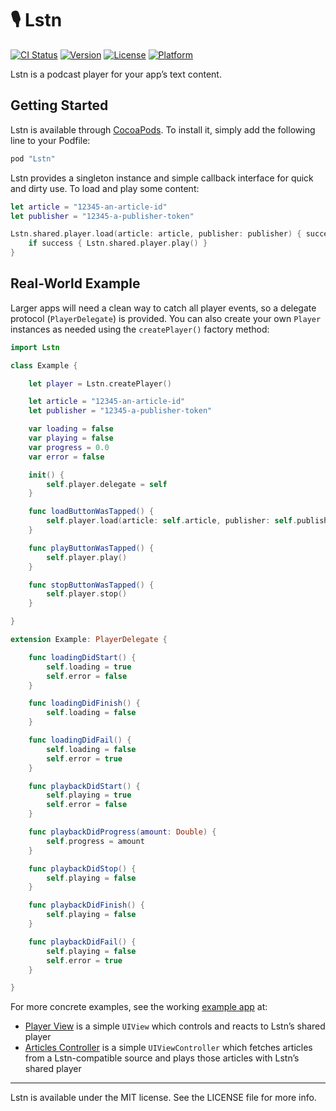# 🎙 Lstn

[![CI Status](http://img.shields.io/travis/lstn-ltd/lstn-sdk-ios.svg)](https://travis-ci.org/lstn-ltd/lstn-sdk-ios)
[![Version](https://img.shields.io/cocoapods/v/Lstn.svg)](http://cocoapods.org/pods/Lstn)
[![License](https://img.shields.io/cocoapods/l/Lstn.svg)](http://cocoapods.org/pods/Lstn)
[![Platform](https://img.shields.io/cocoapods/p/Lstn.svg)](http://cocoapods.org/pods/Lstn)

Lstn is a podcast player for your app’s text content.

## Getting Started

Lstn is available through [CocoaPods](http://cocoapods.org). To install
it, simply add the following line to your Podfile:

```ruby
pod "Lstn"
```

Lstn provides a singleton instance and simple callback interface for quick and dirty use. To load and play some content:

```swift
let article = "12345-an-article-id"
let publisher = "12345-a-publisher-token"

Lstn.shared.player.load(article: article, publisher: publisher) { success in
    if success { Lstn.shared.player.play() }
}
```

## Real-World Example

Larger apps will need a clean way to catch all player events, so a delegate protocol (`PlayerDelegate`) is provided. You can also create your own `Player` instances as needed using the `createPlayer()` factory method:

```swift
import Lstn

class Example {

    let player = Lstn.createPlayer()

    let article = "12345-an-article-id"
    let publisher = "12345-a-publisher-token"

    var loading = false
    var playing = false
    var progress = 0.0
    var error = false

    init() {
        self.player.delegate = self
    }

    func loadButtonWasTapped() {
        self.player.load(article: self.article, publisher: self.publisher)
    }

    func playButtonWasTapped() {
        self.player.play()
    }

    func stopButtonWasTapped() {
        self.player.stop()
    }

}

extension Example: PlayerDelegate {

    func loadingDidStart() {
        self.loading = true
        self.error = false
    }

    func loadingDidFinish() {
        self.loading = false
    }

    func loadingDidFail() {
        self.loading = false
        self.error = true
    }

    func playbackDidStart() {
        self.playing = true
        self.error = false
    }

    func playbackDidProgress(amount: Double) {
        self.progress = amount
    }

    func playbackDidStop() {
        self.playing = false
    }

    func playbackDidFinish() {
        self.playing = false
    }

    func playbackDidFail() {
        self.playing = false
        self.error = true
    }

}
```

For more concrete examples, see the working [example app](https://github.com/lstn-ltd/lstn-sdk-ios/tree/master/Example) at:

- [Player View](https://github.com/lstn-ltd/lstn-sdk-ios/blob/master/Example/Lstn/PlayerView.swift) is a simple `UIView` which controls and reacts to Lstn’s shared player
- [Articles Controller](https://github.com/lstn-ltd/lstn-sdk-ios/blob/master/Example/Lstn/ArticlesController.swift) is a simple `UIViewController` which fetches articles from a Lstn-compatible source and plays those articles with Lstn’s shared player

---

Lstn is available under the MIT license. See the LICENSE file for more info.

